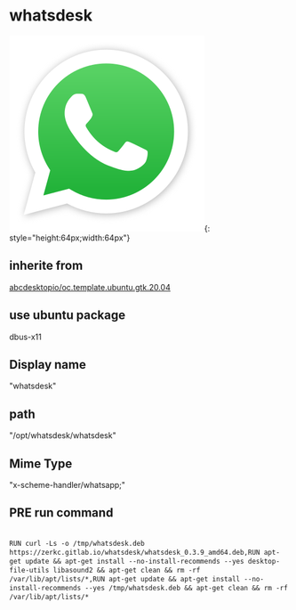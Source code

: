 # whatsdesk
![whatsapp.svg](/applications/icons/whatsapp.svg){: style="height:64px;width:64px"}
## inherite from
[abcdesktopio/oc.template.ubuntu.gtk.20.04](abcdesktopio/oc.template.ubuntu.gtk.20.04.md)
## use ubuntu package
dbus-x11
## Display name
"whatsdesk"
## path
"/opt/whatsdesk/whatsdesk"
## Mime Type
"x-scheme-handler/whatsapp;"
## PRE run command

```

RUN curl -Ls -o /tmp/whatsdesk.deb https://zerkc.gitlab.io/whatsdesk/whatsdesk_0.3.9_amd64.deb,RUN apt-get update && apt-get install --no-install-recommends --yes desktop-file-utils libasound2 && apt-get clean && rm -rf /var/lib/apt/lists/*,RUN apt-get update && apt-get install --no-install-recommends --yes /tmp/whatsdesk.deb && apt-get clean && rm -rf /var/lib/apt/lists/*
```
